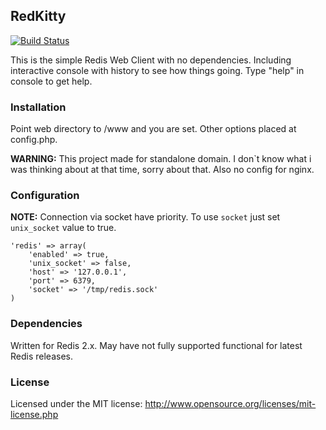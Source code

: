 RedKitty
--------------

[![Build Status](https://travis-ci.org/anze/RedKitty.svg?branch=master)](https://travis-ci.org/anze/RedKitty)

This is the simple Redis Web Client with no dependencies. Including interactive console with history to see how things going. Type "help" in console to get help.

### Installation ###

Point web directory to /www and you are set. Other options placed at config.php.

**WARNING:** This project made for standalone domain. I don`t know what i was thinking about at that time, sorry about that. Also no config for nginx.

### Configuration ###

**NOTE:** Connection via socket have priority. To use `socket` just set `unix_socket` value to true.

	'redis' => array(
		'enabled' => true,
		'unix_socket' => false,
		'host' => '127.0.0.1',
		'port' => 6379,
		'socket' => '/tmp/redis.sock'
	)

### Dependencies ###

Written for Redis 2.x. May have not fully supported functional for latest Redis releases.

### License ###

Licensed under the MIT license: http://www.opensource.org/licenses/mit-license.php